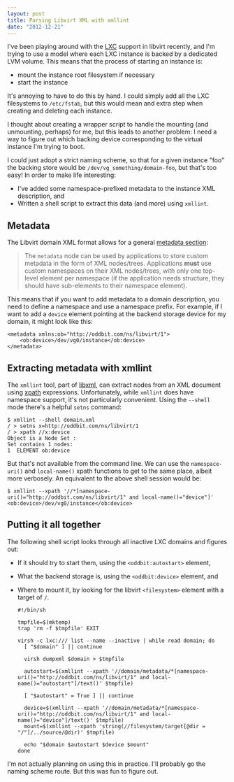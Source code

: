 ```yaml
---
layout: post
title: Parsing Libvirt XML with xmllint
date: "2012-12-21"
---
```


I've been playing around with the [LXC][] support in libvirt recently,
and I'm trying to use a model where each LXC instance is backed by a
dedicated LVM volume.  This means that the process of starting an
instance is:

- mount the instance root filesystem if necessary
- start the instance

It's annoying to have to do this by hand.  I could simply add all the
LXC filesystems to `/etc/fstab`, but this would mean and extra step
when creating and deleting each instance.

I thought about creating a wrapper script to handle the mounting (and
unmounting, perhaps) for me, but this leads to another problem: I need
a way to figure out which backing device corresponding to the virtual
instance I'm trying to boot.

I could just adopt a strict naming scheme, so that for a given
instance "foo" the backing store would be
`/dev/vg_something/domain-foo`, but that's too easy!  In order to make
life interesting:

- I've added some namespace-prefixed metadata to the instance XML
  description, and 
- Written a shell script to extract this data (and more) using
  `xmllint`.

## Metadata

The Libvirt domain XML format allows for a general [metadata
section][metadata]:

> The `metadata` node can be used by applications to store custom
> metadata in the form of XML nodes/trees. Applications **must** use
> custom namespaces on their XML nodes/trees, with only one top-level
> element per namespace (if the application needs structure, they
> should have sub-elements to their namespace element). 

This means that if you want to add metadata to a domain description,
you need to define a namespace and use a namespace prefix. For
example, if I want to add a `device` element pointing at the backend
storage device for my domain, it might look like this:

    <metadata xmlns:ob="http://oddbit.com/ns/libvirt/1">
        <ob:device>/dev/vg0/instance</ob:device>
    </metadata>

## Extracting metadata with xmllint

The `xmllint` tool, part of [libxml][], can extract nodes from an XML
document using [xpath][] expressions.  Unfortunately, while `xmllint`
does have namespace support, it's not particularly convenient.  Using
the `--shell` mode there's a helpful `setns` command:

    $ xmllint --shell domain.xml
    / > setns x=http://oddbit.com/ns/libvirt/1
    / > xpath //x:device
    Object is a Node Set :
    Set contains 1 nodes:
    1  ELEMENT ob:device

But that's not available from the command line.  We can use the
`namespace-uri()` and `local-name()` xpath functions to get to the
same place, albeit more verbosely.  An equivalent to the above shell
session would be:

    $ xmllint --xpath '//*[namespace-uri()="http://oddbit.com/ns/libvirt/1" and local-name()="device"]'
    <ob:device>/dev/vg0/instance</ob:device>

## Putting it all together

The following shell script looks through all inactive LXC domains and
figures out:

- If it should try to start them, using the `<oddbit:autostart>` element,
- What the backend storage is, using the `<oddbit:device>` element,
  and
- Where to mount it, by looking for the libvirt `<filesystem>` element
  with a target of `/`.

      #!/bin/sh

      tmpfile=$(mktemp)
      trap 'rm -f $tmpfile' EXIT

      virsh -c lxc:/// list --name --inactive | while read domain; do
        [ "$domain" ] || continue

        virsh dumpxml $domain > $tmpfile

        autostart=$(xmllint --xpath '//domain/metadata/*[namespace-uri()="http://oddbit.com/ns/libvirt/1" and local-name()="autostart"]/text()' $tmpfile)

        [ "$autostart" = True ] || continue

        device=$(xmllint --xpath '//domain/metadata/*[namespace-uri()="http://oddbit.com/ns/libvirt/1" and local-name()="device"]/text()' $tmpfile)
        mount=$(xmllint --xpath 'string(//filesystem/target[@dir = "/"]/../source/@dir)' $tmpfile)

        echo "$domain $autostart $device $mount"
      done

I'm not actually planning on using this in practice.  I'll
probably go the naming scheme route.  But this was fun to figure out.

[lxc]: http://lxc.sourceforge.net/
[metadata]: http://libvirt.org/formatdomain.html#elementsMetadata
[libxml]: http://www.xmlsoft.org/
[xpath]: https://en.wikipedia.org/wiki/XPath

